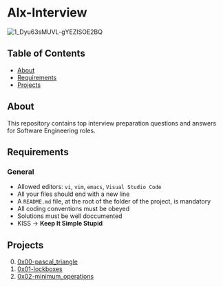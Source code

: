 # Alx-Interview
![1_Dyu63sMUVL-gYEZISOE2BQ](https://github.com/samuelselasi/alx-interview/assets/85158665/6f0adc56-4a58-4760-a4c5-e12f64829627)

## Table of Contents

* [About](#about)
* [Requirements](#requirements)
* [Projects](#projects)

## About
This repository contains top interview preparation questions and answers for Software Engineering roles.

## Requirements
### General
* Allowed editors: `vi`, `vim`, `emacs`, `Visual Studio Code`
* All your files should end with a new line
* A `README.md` file, at the root of the folder of the project, is mandatory
* All coding conventions must be obeyed
* Solutions must be well doccumented
* KISS -> **Keep It Simple Stupid**

## Projects

0. [0x00-pascal_triangle](./0x00-pascal_triangle)
1. [0x01-lockboxes](./0x01-lockboxes)
2. [0x02-minimum_operations](./0x02-minimum_operations)
